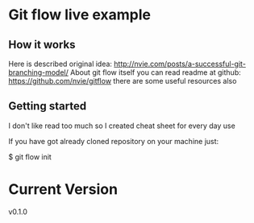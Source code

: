 # Git flow live example

## How it works

Here is described original idea: http://nvie.com/posts/a-successful-git-branching-model/
About git flow itself you can read readme at github: https://github.com/nvie/gitflow there are some useful resources also

## Getting started

I don't like read too much so I created cheat sheet for every day use

If you have got already cloned repository on your machine just:

$ git flow init


###




# Current Version
  v0.1.0
